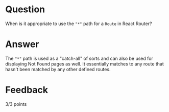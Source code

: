 # Question

When is it appropriate to use the `"*"` path for a `Route` in React Router?

# Answer

The `"*"` path is used as a "catch-all" of sorts and can also be used for displaying Not Found pages as well. It essentially matches to any route that hasn't been matched by any other defined routes.

# Feedback

3/3 points